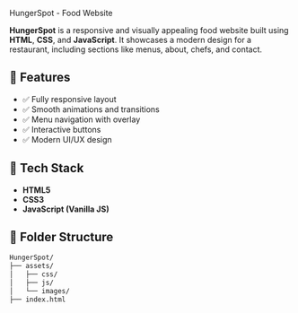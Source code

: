  HungerSpot - Food Website

**HungerSpot** is a responsive and visually appealing food website built using **HTML**, **CSS**, and **JavaScript**. It showcases a modern design for a restaurant, including sections like menus, about, chefs, and contact.

## 🚀 Features

- ✅ Fully responsive layout
- ✅ Smooth animations and transitions
- ✅ Menu navigation with overlay
- ✅ Interactive buttons
- ✅ Modern UI/UX design

## 📁 Tech Stack

- **HTML5**
- **CSS3**
- **JavaScript (Vanilla JS)**


## 📂 Folder Structure

```bash
HungerSpot/
├── assets/
│   ├── css/
│   ├── js/
│   └── images/
├── index.html
